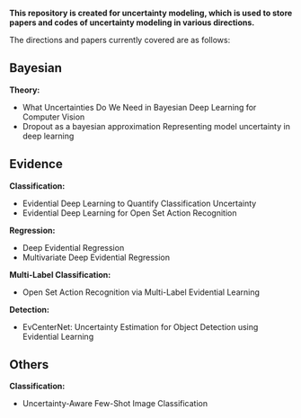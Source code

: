 **This repository is created for uncertainty modeling, which is used to store papers and codes of uncertainty modeling in various directions.**

The directions and papers currently covered are as follows:

## Bayesian

**Theory:**

- What Uncertainties Do We Need in Bayesian Deep Learning for Computer Vision
- Dropout as a bayesian approximation Representing model uncertainty in deep learning

## Evidence

**Classification:**

- Evidential Deep Learning to Quantify Classification Uncertainty
- Evidential Deep Learning for Open Set Action Recognition

**Regression:**

- Deep Evidential Regression
- Multivariate Deep Evidential Regression

**Multi-Label Classification:**

- Open Set Action Recognition via Multi-Label Evidential Learning

**Detection:**

- EvCenterNet: Uncertainty Estimation for Object Detection using Evidential Learning

## Others

**Classification:**

- Uncertainty-Aware Few-Shot Image Classification